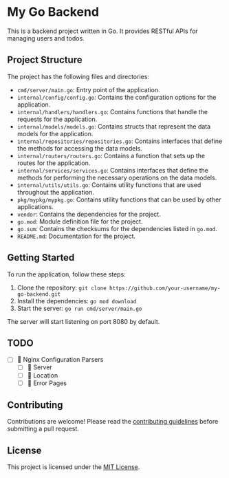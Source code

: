 # My Go Backend

This is a backend project written in Go. It provides RESTful APIs for managing users and todos.

## Project Structure

The project has the following files and directories:

- `cmd/server/main.go`: Entry point of the application.
- `internal/config/config.go`: Contains the configuration options for the application.
- `internal/handlers/handlers.go`: Contains functions that handle the requests for the application.
- `internal/models/models.go`: Contains structs that represent the data models for the application.
- `internal/repositories/repositories.go`: Contains interfaces that define the methods for accessing the data models.
- `internal/routers/routers.go`: Contains a function that sets up the routes for the application.
- `internal/services/services.go`: Contains interfaces that define the methods for performing the necessary operations on the data models.
- `internal/utils/utils.go`: Contains utility functions that are used throughout the application.
- `pkg/mypkg/mypkg.go`: Contains utility functions that can be used by other applications.
- `vendor`: Contains the dependencies for the project.
- `go.mod`: Module definition file for the project.
- `go.sum`: Contains the checksums for the dependencies listed in `go.mod`.
- `README.md`: Documentation for the project.

## Getting Started

To run the application, follow these steps:

1. Clone the repository: `git clone https://github.com/your-username/my-go-backend.git`
2. Install the dependencies: `go mod download`
3. Start the server: `go run cmd/server/main.go`

The server will start listening on port 8080 by default.

## TODO
- [ ] :construction: Nginx Configuration Parsers
    + [ ] :construction: Server
    + [ ] :construction: Location
    + [ ] :construction: Error Pages

## Contributing

Contributions are welcome! Please read the [contributing guidelines](CONTRIBUTING.md) before submitting a pull request.

## License

This project is licensed under the [MIT License](LICENSE).